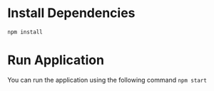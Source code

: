 # Install Dependencies
`npm install`

# Run Application
You can run the application using the following command
`npm start`
